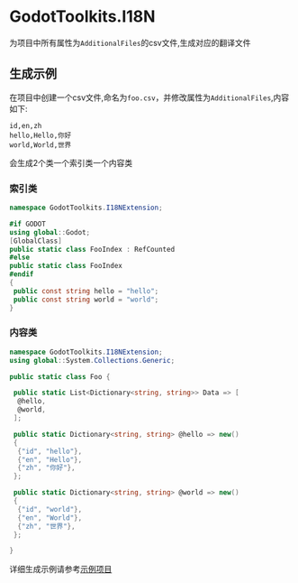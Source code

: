 ﻿# GodotToolkits.I18N

为项目中所有属性为`AdditionalFiles`的csv文件,生成对应的翻译文件

## 生成示例

在项目中创建一个csv文件,命名为`foo.csv`，并修改属性为`AdditionalFiles`,内容如下:

```csv
id,en,zh
hello,Hello,你好
world,World,世界
```

会生成2个类一个索引类一个内容类

### 索引类

```csharp
namespace GodotToolkits.I18NExtension;

#if GODOT
using global::Godot;
[GlobalClass]
public static class FooIndex : RefCounted
#else
public static class FooIndex
#endif
{
 public const string hello = "hello";
 public const string world = "world";
}
```

### 内容类

```csharp
namespace GodotToolkits.I18NExtension;
using global::System.Collections.Generic;

public static class Foo {

 public static List<Dictionary<string, string>> Data => [
  @hello,
  @world,
 ];

 public static Dictionary<string, string> @hello => new()
 {
  {"id", "hello"},
  {"en", "Hello"},
  {"zh", "你好"},
 };

 public static Dictionary<string, string> @world => new()
 {
  {"id", "world"},
  {"en", "World"},
  {"zh", "世界"},
 };

}
```

详细生成示例请参考[示例项目](https://github.com/NOKNOWNONO/GodotToolkits/tree/master/samples/GodotToolkits.I18N.Sample)
